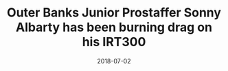 ---
title: Outer Banks Junior Prostaffer Sonny Albarty has been burning drag on his IRT300 
date: 2018-07-02
description: Outer Banks Junior Prostaffer Sonny Albarty has been burning drag on his IRT300  
thumb: /assets/images/photo-gallery/sonny_albarty.jpeg
image: /assets/images/photo-gallery/sonny_albarty.jpeg
angler-name: Sonny Albarty

reel-type: spinning
reel-series: 300 

# location: Someplace, United States
# fish: Shark
# fish-length: 49 in.
# fish-weight: 78 lbs.
---